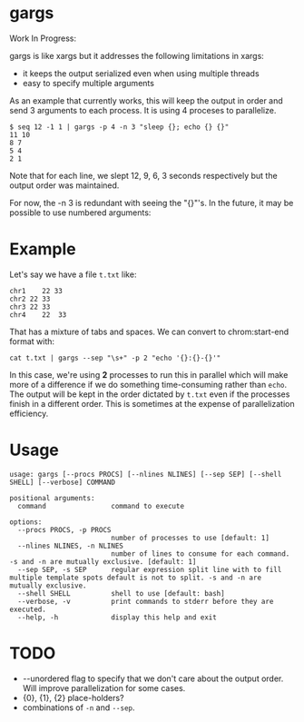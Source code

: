 <!--
rm -rf binaries
mkdir -p binaries/
VERSION=0.1.0
for os in darwin linux windows; do
	GOOS=$os GOARCH=$arch go build -o binaries/gargs_${os} main.go
done
-->
gargs
=====

Work In Progress:

gargs is like xargs but it addresses the following limitations in xargs:

+ it keeps the output serialized even when using multiple threads
+ easy to specify multiple arguments

As an example that currently works, this will keep the output in order and send 3 arguments to each process.
It is using 4 proceses to parallelize.

```
$ seq 12 -1 1 | gargs -p 4 -n 3 "sleep {}; echo {} {}"
11 10
8 7
5 4
2 1
```

Note that for each line, we slept 12, 9, 6, 3 seconds respectively but the output order was maintained.


For now, the -n 3 is redundant with seeing the "{}"'s. In the future, it may be possible to use numbered arguments:

Example
=======
Let's say we have a file `t.txt` like:
```
chr1	22 33
chr2 22 33
chr3 22	33
chr4	22	33
```
That has a mixture of tabs and spaces. We can convert to chrom:start-end format with:

```
cat t.txt | gargs --sep "\s+" -p 2 "echo '{}:{}-{}'"
```

In this case, we're using **2** processes to run this in parallel which will make more of a difference
if we do something time-consuming rather than `echo`. The output will be kept in the order dictated by
`t.txt` even if the processes finish in a different order. This is sometimes at the expense of parallelization
efficiency.


Usage
=====

```
usage: gargs [--procs PROCS] [--nlines NLINES] [--sep SEP] [--shell SHELL] [--verbose] COMMAND

positional arguments:
  command                command to execute

options:
  --procs PROCS, -p PROCS
                         number of processes to use [default: 1]
  --nlines NLINES, -n NLINES
                         number of lines to consume for each command. -s and -n are mutually exclusive. [default: 1]
  --sep SEP, -s SEP      regular expression split line with to fill multiple template spots default is not to split. -s and -n are mutually exclusive.
  --shell SHELL          shell to use [default: bash]
  --verbose, -v          print commands to stderr before they are executed.
  --help, -h             display this help and exit
```

TODO
====

+ --unordered flag to specify that we don't care about the output order. Will improve parallelization for some cases.
+ {0}, {1}, {2} place-holders?
+ combinations of `-n` and `--sep`.
